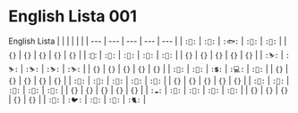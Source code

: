# English Lista 001
 English Lista
|     |     |     |     |     |
| --- | --- | --- | --- | --- |
|  `:🪈:`    |   `:🐸:`  |  `:🐟:`   |  `:🦎:`   |   `:👻:`  |
| `{}`   |   `{}`  |   `{}`  |  `{}`   |  `{}`   |
|   :`🍕`:  |   `:🐺:`  |   `:🧬:`  |  `:🍍:`   |  `:🥥:`   |
| `{}`   |   `{}`  |   `{}`  |  `{}`   |  `{}`   |
|  `:⛷️:`   |   `:⛷️:`  |  `:⛷️:`  |  `:⛷️:`   |   `:⛷️:`  |
|   `{}`  |   `{}`  |   `{}`  |  `{}`  |  `{}`   |
|   `:🧑:`  |   `:🍿:`  |   `:💲:`  |  `:💻:`   |  `:🍅:`   |
|   `{}`  |   `{}`  |   `{}`  |  `{}`  |  `{}`   |
|   `:🧬:`  |   `:🚦:`  |   `:🚥:`  |  `:🏫:`   |  `:🥔:`   |
|   `{}`  |   `{}`  |   `{}`  |  `{}`  |  `{}`   |
|   `:🧂:`  |   `:🚕:`  |   `:🧄:`  |  `:🍇:`   |  `:🍖:`   |
|   `{}`  |   `{}`  |   `{}`  |  `{}`  |  `{}`   |
|   `:☁️:`  |   `:🍎:`  |   `:🍊:`  |  `:🍐:`   |  `:🐔:`   |
|   `{}`  |   `{}`  |   `{}`  |  `{}`  |  `{}`   |
|   `:🥚:`  |   `:🐦:`  |   `:🦅:`  |  `:🐀:`   |  `:🐈:`   |
